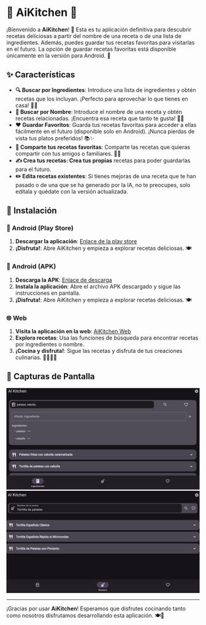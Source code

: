 # 🍳 AiKitchen 🍲

¡Bienvenido a **AiKitchen**! 🎉 Esta es tu aplicación definitiva para descubrir recetas deliciosas a partir del nombre de una receta o de una lista de ingredientes. Además, puedes guardar tus recetas favoritas para visitarlas en el futuro. La opción de guardar recetas favoritas está disponible únicamente en la versión para Android. 📱

## ✨ Características

- **🔍 Buscar por Ingredientes**: Introduce una lista de ingredientes y obtén recetas que los incluyan. ¡Perfecto para aprovechar lo que tienes en casa! 🥕🍅
- **🔎 Buscar por Nombre**: Introduce el nombre de una receta y obtén recetas relacionadas. ¡Encuentra esa receta que tanto te gusta! 🍝🍲
- **❤️ Guardar Favoritos**: Guarda tus recetas favoritas para acceder a ellas fácilmente en el futuro (disponible solo en Android). ¡Nunca pierdas de vista tus platos preferidos! 📚✨
- **🍳 Comparte tus recetas favoritas**: Comparte las recetas que quieras compartir con tus amigos o familiares. 🧑‍🍳
- **✍️ Crea tus recetas: Crea tus propias** recetas para poder guardarlas para el futuro.
- **✏️ Edita recetas existentes**: Si tienes mejoras de una receta que te han pasado o de una que se ha generado por la IA, no te preocupes, solo edítala y quédate con la versión actualizada.

## 🚀 Instalación

### 📱 Android (Play Store)
1. **Descargar la aplicación**: [Enlace de la play store](https://play.google.com/store/apps/details?id=com.N3k0chan.aikitchen)
2. **¡Disfruta!**: Abre AiKitchen y empieza a explorar recetas deliciosas. 🍽️
   
### 📱 Android (APK)

1. **Descarga la APK**: [Enlace de descarga](https://github.com/enekor/aikitchen/releases/latest)
2. **Instala la aplicación**: Abre el archivo APK descargado y sigue las instrucciones en pantalla.
3. **¡Disfruta!**: Abre AiKitchen y empieza a explorar recetas deliciosas. 🍽️

### 🌐 Web

1. **Visita la aplicación en la web**: [AiKitchen Web](https://enekor.github.io/AiKitchen/)
2. **Explora recetas**: Usa las funciones de búsqueda para encontrar recetas por ingredientes o nombre.
3. **¡Cocina y disfruta!**: Sigue las recetas y disfruta de tus creaciones culinarias. 👩‍🍳👨‍🍳

## 📸 Capturas de Pantalla

![Buscar por Ingredientes](screenshots/search_by_ingredients.png)
![Buscar por Nombre](screenshots/search_by_name.png)

---

¡Gracias por usar **AiKitchen**! Esperamos que disfrutes cocinando tanto como nosotros disfrutamos desarrollando esta aplicación. 🍽️🎉
